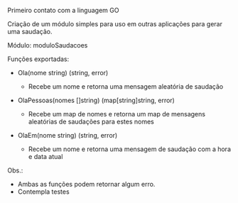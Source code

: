Primeiro contato com a linguagem GO

Criação de um módulo simples para uso em outras aplicações para gerar uma saudação.

Módulo: moduloSaudacoes 

Funções exportadas:

- Ola(nome string) (string, error)
  * Recebe um nome e retorna uma mensagem aleatória de saudação

- OlaPessoas(nomes []string) (map[string]string, error)
  * Recebe um map de nomes e retorna um map de mensagens aleatórias de saudações para estes nomes
    
- OlaEm(nome string) (string, error)
  * Recebe um nome e retorna uma mensagem de saudação com a hora e data atual
    

Obs.: 
- Ambas as funções podem retornar algum erro.
- Contempla testes
